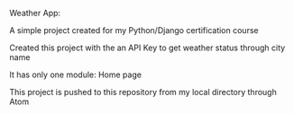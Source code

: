 Weather App:

A simple project created for my Python/Django certification course

Created this project with the an API Key to get weather status through city name

It has only one module: Home page 

This project is pushed to this repository from my local directory through Atom

